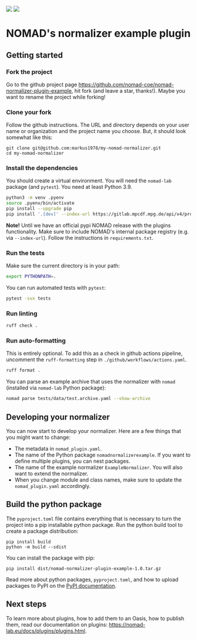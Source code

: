 ![](https://github.com/nomad-coe/nomad-normalizer-plugin-example/actions/workflows/actions.yml/badge.svg)
![](https://coveralls.io/repos/github/nomad-coe/nomad-normalizer-plugin-example/badge.svg?branch=main)

# NOMAD's normalizer example plugin

## Getting started

### Fork the project

Go to the github project page https://github.com/nomad-coe/nomad-normalizer-plugin-example, hit
fork (and leave a star, thanks!). Maybe you want to rename the project while forking!

### Clone your fork

Follow the github instructions. The URL and directory depends on your user name or organization and the
project name you choose. But, it should look somewhat like this:

```
git clone git@github.com:markus1978/my-nomad-normalizer.git
cd my-nomad-normalizer
```

### Install the dependencies

You should create a virtual environment. You will need the `nomad-lab` package (and `pytest`).
You need at least Python 3.9.

```sh
python3 -m venv .pyenv
source .pyenv/bin/activate
pip install --upgrade pip
pip install '.[dev]' --index-url https://gitlab.mpcdf.mpg.de/api/v4/projects/2187/packages/pypi/simple
```

**Note!**
Until we have an official pypi NOMAD release with the plugins functionality. Make
sure to include NOMAD's internal package registry (e.g. via `--index-url`). Follow the instructions
in `requirements.txt`.

### Run the tests

Make sure the current directory is in your path:

```sh
export PYTHONPATH=.
```

You can run automated tests with `pytest`:

```sh
pytest -svx tests
```

### Run linting

```sh
ruff check .
```

### Run auto-formatting

This is entirely optional. To add this as a check in github actions pipeline, uncomment the `ruff-formatting` step in `./github/workflows/actions.yaml`.

```sh
ruff format .
```

You can parse an example archive that uses the normalizer with `nomad`
(installed via `nomad-lab` Python package):

```sh
nomad parse tests/data/test.archive.yaml --show-archive
```

## Developing your normalizer

You can now start to develop your normalizer. Here are a few things that you might want to change:

- The metadata in `nomad_plugin.yaml`.
- The name of the Python package `nomadnormalizerexample`. If you want to define multiple plugins, you can nest packages.
- The name of the example normalizer `ExampleNormalizer`. You will also want to extend the normalizer.
- When you change module and class names, make sure to update the `nomad_plugin.yaml` accordingly.

## Build the python package

The `pyproject.toml` file contains everything that is necessary to turn the project
into a pip installable python package. Run the python build tool to create a package distribution:

```
pip install build
python -m build --sdist
```

You can install the package with pip:

```
pip install dist/nomad-normalizer-plugin-example-1.0.tar.gz
```

Read more about python packages, `pyproject.toml`, and how to upload packages to PyPI
on the [PyPI documentation](https://packaging.python.org/en/latest/tutorials/packaging-projects/).

## Next steps

To learn more about plugins, how to add them to an Oasis, how to publish them, read our
documentation on plugins: https://nomad-lab.eu/docs/plugins/plugins.html.

